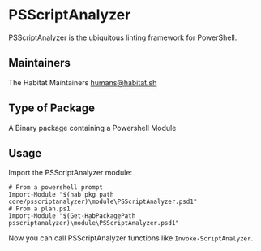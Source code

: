 # PSScriptAnalyzer

PSScriptAnalyzer is the ubiquitous linting framework for PowerShell.

## Maintainers

The Habitat Maintainers humans@habitat.sh

## Type of Package

A Binary package containing a Powershell Module

## Usage

Import the PSScriptAnalyzer module:

```
# From a powershell prompt
Import-Module "$(hab pkg path core/psscriptanalyzer)\module\PSScriptAnalyzer.psd1"
# From a plan.ps1
Import-Module "$(Get-HabPackagePath psscriptanalyzer)\module\PSScriptAnalyzer.psd1"
```

Now you can call PSScriptAnalyzer functions like `Invoke-ScriptAnalyzer`.
